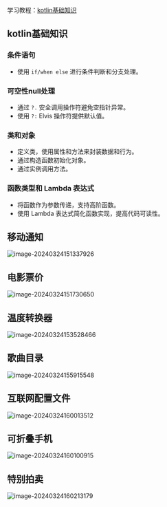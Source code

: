 学习教程：[kotlin基础知识](https://developer.android.google.cn/courses/pathways/android-basics-compose-unit-2-pathway-1?hl=zh-cn)

## kotlin基础知识

### 条件语句
- 使用 `if/when else` 进行条件判断和分支处理。

### 可空性null处理
- 通过 `?.` 安全调用操作符避免空指针异常。
- 使用 `?:` Elvis 操作符提供默认值。

### 类和对象
- 定义类，使用属性和方法来封装数据和行为。
- 通过构造函数初始化对象。
- 通过实例调用方法。

### 函数类型和 Lambda 表达式
- 将函数作为参数传递，支持高阶函数。
- 使用 Lambda 表达式简化函数实现，提高代码可读性。



## 移动通知

![image-20240324151337926](https://s2.loli.net/2024/03/24/hrunPKsjAcMgQC9.png)



## **电影票价**

![image-20240324151730650](https://s2.loli.net/2024/03/24/489yXTHK7Akjqlp.png)



## **温度转换器**

![image-20240324153528466](https://s2.loli.net/2024/03/24/KoWmtTnGPy7scSg.png)



## **歌曲目录**

![image-20240324155915548](https://s2.loli.net/2024/03/24/NKw6gaQprXb5M8V.png)



##  **互联网配置文件**

![image-20240324160013512](https://s2.loli.net/2024/03/24/gs7OkpVmENvZP3D.png)



## **可折叠手机**

![image-20240324160100915](https://s2.loli.net/2024/03/24/sm7heDdEWiYx28V.png)



## **特别拍卖**

![image-20240324160213179](https://s2.loli.net/2024/03/24/mKtWVaF6Ce1lSoQ.png)